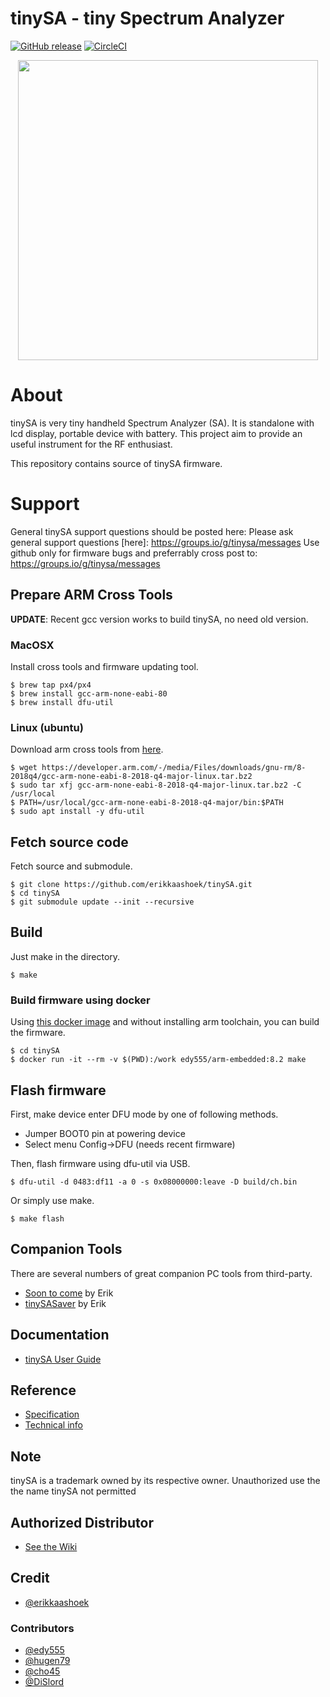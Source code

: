 tinySA - tiny Spectrum Analyzer
==========================================================

[![GitHub release](http://img.shields.io/github/release/erikkaashoek/tinySA.svg?style=flat)][release]
[![CircleCI](https://circleci.com/gh/erikkaashoek/tinySA.svg?style=shield)](https://circleci.com/gh/erikkaashoek/tinySA)

[release]: https://github.com/erikkaashoek/tinySA/releases

<div align="center">
<img src="/doc/tinySA.jpg" width="480px">
</div>

# About

tinySA is very tiny handheld Spectrum Analyzer (SA). It is
standalone with lcd display, portable device with battery. This
project aim to provide an useful instrument for the RF 
enthusiast.

This repository contains source of tinySA firmware.

# Support

General tinySA support questions should be posted here: Please ask general support questions [here]: https://groups.io/g/tinysa/messages
Use github only for firmware bugs and preferrably cross post to: https://groups.io/g/tinysa/messages

## Prepare ARM Cross Tools

**UPDATE**: Recent gcc version works to build tinySA, no need old version.

### MacOSX

Install cross tools and firmware updating tool.

    $ brew tap px4/px4
    $ brew install gcc-arm-none-eabi-80
    $ brew install dfu-util

### Linux (ubuntu)

Download arm cross tools from [here](https://developer.arm.com/tools-and-software/open-source-software/developer-tools/gnu-toolchain/gnu-rm/downloads).

    $ wget https://developer.arm.com/-/media/Files/downloads/gnu-rm/8-2018q4/gcc-arm-none-eabi-8-2018-q4-major-linux.tar.bz2
    $ sudo tar xfj gcc-arm-none-eabi-8-2018-q4-major-linux.tar.bz2 -C /usr/local
    $ PATH=/usr/local/gcc-arm-none-eabi-8-2018-q4-major/bin:$PATH
    $ sudo apt install -y dfu-util

## Fetch source code

Fetch source and submodule.

    $ git clone https://github.com/erikkaashoek/tinySA.git
    $ cd tinySA
    $ git submodule update --init --recursive

## Build

Just make in the directory.

    $ make

### Build firmware using docker

Using [this docker image](https://hub.docker.com/r/edy555/arm-embedded) and without installing arm toolchain, you can build the firmware.

    $ cd tinySA
    $ docker run -it --rm -v $(PWD):/work edy555/arm-embedded:8.2 make

## Flash firmware

First, make device enter DFU mode by one of following methods.

* Jumper BOOT0 pin at powering device
* Select menu Config->DFU (needs recent firmware)

Then, flash firmware using dfu-util via USB.

    $ dfu-util -d 0483:df11 -a 0 -s 0x08000000:leave -D build/ch.bin

Or simply use make.

    $ make flash

## Companion Tools

There are several numbers of great companion PC tools from third-party.

* [Soon to come](https://github.com/erikkaashoek/tinySA-Win) by Erik
* [tinySASaver](https://github.com/erikkaashoek/tinySA-saver) by Erik

## Documentation

* [tinySA User Guide](https://tinySA.org/wiki/)

## Reference

* [Specification](https://tinysa.org/wiki/pmwiki.php?n=Main.Specification)
* [Technical info](https://tinysa.org/wiki/pmwiki.php?n=Main.TechnicalDescription)

## Note

tinySA is a trademark owned by its respective owner. Unauthorized use the the name tinySA not permitted

## Authorized Distributor

* [See the Wiki](https://tinysa.org/wiki/pmwiki.php?n=Main.Buying)

## Credit

* [@erikkaashoek](https://github.com/erikkaashoek)

### Contributors

* [@edy555](https://github.com/edy555)
* [@hugen79](https://github.com/hugen79)
* [@cho45](https://github.com/cho45)
* [@DiSlord](https://github.com/DiSlord/)
